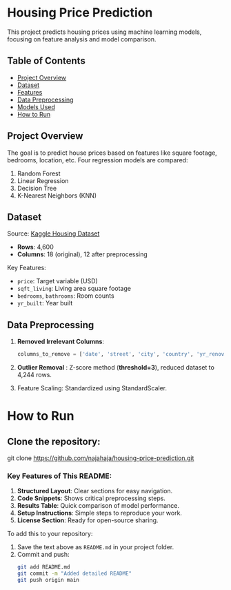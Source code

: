 # Housing Price Prediction

This project predicts housing prices using machine learning models, focusing on feature analysis and model comparison.

## Table of Contents
- [Project Overview](#project-overview)
- [Dataset](#dataset)
- [Features](#features)
- [Data Preprocessing](#data-preprocessing)
- [Models Used](#models-used)
- [How to Run](#how-to-run)
  

## Project Overview
The goal is to predict house prices based on features like square footage, bedrooms, location, etc. Four regression models are compared:
1. Random Forest
2. Linear Regression
3. Decision Tree
4. K-Nearest Neighbors (KNN)

## Dataset
Source: [Kaggle Housing Dataset](https://www.kaggle.com/datasets/shree1992/housedata)  
- **Rows**: 4,600  
- **Columns**: 18 (original), 12 after preprocessing  

Key Features:
- `price`: Target variable (USD)
- `sqft_living`: Living area square footage
- `bedrooms`, `bathrooms`: Room counts
- `yr_built`: Year built

## Data Preprocessing
1. **Removed Irrelevant Columns**:
   ```python
   columns_to_remove = ['date', 'street', 'city', 'country', 'yr_renovated', 'statezip']
2. **Outlier Removal** : Z-score method (**threshold=3**), reduced dataset to 4,244 rows.

3. Feature Scaling: Standardized using StandardScaler.

# How to Run
## Clone the repository:
  
   git clone https://github.com/najahaja/housing-price-prediction.git



### Key Features of This README:
1. **Structured Layout**: Clear sections for easy navigation.
2. **Code Snippets**: Shows critical preprocessing steps.
3. **Results Table**: Quick comparison of model performance.
4. **Setup Instructions**: Simple steps to reproduce your work.
5. **License Section**: Ready for open-source sharing.

To add this to your repository:
1. Save the text above as `README.md` in your project folder.
2. Commit and push:
   ```bash
   git add README.md
   git commit -m "Added detailed README"
   git push origin main
   
